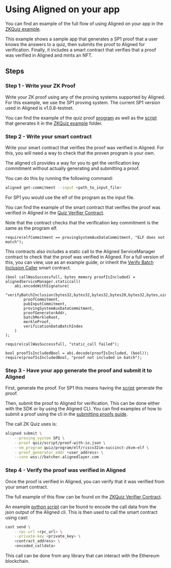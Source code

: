 # Using Aligned on your app

You can find an example of the full flow of using Aligned on your app 
in the [ZKQuiz example](../../examples/zkquiz). 

This example shows a sample app that generates a SP1 proof 
that a user knows the answers to a quiz, then submits the proof 
to Aligned for verification.
Finally, it includes a smart contract that verifies that a proof 
was verified in Aligned and mints an NFT.

## Steps

### Step 1 - Write your ZK Proof

Write your ZK proof using any of the proving systems supported by Aligned.
For this example, we use the SP1 proving system. The current SP1 version used in Aligned is v1.0.8-testnet.

You can find the example of the quiz proof [program](../../examples/zkquiz/quiz/program/src/main.rs) 
as well as the [script](../../examples/zkquiz/quiz/script/src/main.rs) 
that generates it in the [ZKQuiz example](../../examples/zkquiz) folder.

### Step 2 - Write your smart contract

Write your smart contract that verifies the proof was verified in Aligned.
For this, you will need a way to check that the proven program is your own.

The aligned cli provides a way for you to get the verification key commitment 
without actually generating and submitting a proof.

You can do this by running the following command:

```bash
aligned get-commitment --input <path_to_input_file>
```

For SP1 you would use the elf of the program as the input file.

You can find the example of the smart contract that verifies the proof was verified in Aligned
in the [Quiz Verifier Contract](../../examples/zkquiz/contracts/src/VerifierContract.sol).

Note that the contract checks that the verification key commitment is the same as the program elf.
```solidity
require(elfCommitment == provingSystemAuxDataCommitment, "ELF does not match");
```

This contracts also includes a static call to the Aligned ServiceManager contract 
to check that the proof was verified in Aligned. For a full version of this, you can view, use as an example guide, or inherit the [Verify Batch Inclusion Caller](../../examples/verify/src/VerifyBatchInclusionCaller.sol) smart contract.

```solidity
(bool callWasSuccessfull, bytes memory proofIsIncluded) = alignedServiceManager.staticcall(
    abi.encodeWithSignature(
        "verifyBatchInclusion(bytes32,bytes32,bytes32,bytes20,bytes32,bytes,uint256)",
        proofCommitment,
        pubInputCommitment,
        provingSystemAuxDataCommitment,
        proofGeneratorAddr,
        batchMerkleRoot,
        merkleProof,
        verificationDataBatchIndex
    )
);

require(callWasSuccessfull, "static_call failed");

bool proofIsIncludedBool = abi.decode(proofIsIncluded, (bool));
require(proofIsIncludedBool, "proof not included in batch");
```

### Step 3 - Have your app generate the proof and submit it to Aligned

First, generate the proof. 
For SP1 this means having the [script](../../examples/zkquiz/quiz/script/src/main.rs)
generate the proof.

Then, submit the proof to Aligned for verification. 
This can be done either with the SDK or by using the Aligned CLI.
You can find examples of how to submit a proof using the cli 
in the [submitting proofs guide](0_submitting_proofs.md).

The call ZK Quiz uses is:
```bash
aligned submit \
    --proving_system SP1 \
    --proof quiz/script/proof-with-io.json \
    --vm_program quiz/program/elf/riscv32im-succinct-zkvm-elf \
    --proof_generator_addr <user_address> \
    --conn wss://batcher.alignedlayer.com
```

### Step 4 - Verify the proof was verified in Aligned

Once the proof is verified in Aligned, 
you can verify that it was verified from your smart contract.

The full example of this flow can be found on the [ZKQuiz Verifier Contract](../../examples/zkquiz/contracts/src/VerifierContract.sol).

An example [python script](../../examples/zkquiz/encode_verification_data.py) can be found 
to encode the call data from the json output of the Aligned cli. 
This is then used to call the smart contract using cast:

```bash
cast send \
    --rpc-url <rpc_url> \
    --private-key <private_key> \
    <contract_address> \
    <encoded_calldata>
```

This call can be done from any library that can interact with the Ethereum blockchain.

